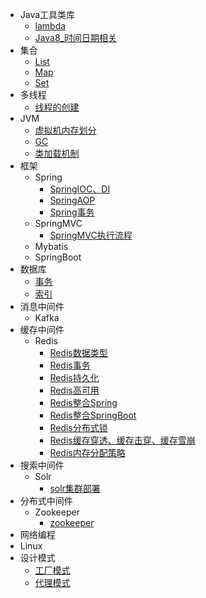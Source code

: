 
- Java工具类库
    - [lambda](Java工具类库/lambda.md)
    - [Java8_时间日期相关](Java工具类库/Java8_时间类.md)
- 集合
    - [List](集合/List.md)
    - [Map](集合/Map.md)
    - [Set](集合/Set.md)
- 多线程
    - [线程的创建](多线程/线程的创建.md)
- JVM
    - [虚拟机内存划分](JVM/1、Java内存区域.md)
    - [GC](JVM/2、GC.md)
    - [类加载机制](JVM/3、类加载机制.md)
- 框架
    - Spring
        - [SpringIOC、DI](Spring/Spring%20IOC、DI.md)
        - [SpringAOP](Spring/SpringAOP.md)
        - [Spring事务](Spring/Spring事务.md)
    - SpringMVC
        - [SpringMVC执行流程](SpringMVC/1、SpringMVC执行流程.md)
    - Mybatis
    - SpringBoot
- 数据库
    - [事务](数据库/数据库事务.md)
    - [索引](数据库/索引.md)
- 消息中间件
    - Kafka
- 缓存中间件
    - Redis
        - [Redis数据类型](缓存中间件/redis/1、redis-数据类型.md)
        - [Redis事务](缓存中间件/redis/2、redis-事务.md)
        - [Redis持久化](缓存中间件/redis/3、redis-持久化.md)
        - [Redis高可用](缓存中间件/redis/4、redis-高可用.md)
        - [Redis整合Spring](缓存中间件/redis/5、redis-Spring整合.md)
        - [Redis整合SpringBoot](缓存中间件/redis/6、redis-SpringBoot整合.md)
        - [Redis分布式锁](缓存中间件/redis/7、redis-分布式锁.md)
        - [Redis缓存穿透、缓存击穿、缓存雪崩](缓存中间件/redis/8、redis-缓存穿透、缓存击穿、缓存雪崩.md)
        - [Redis内存分配策略](缓存中间件/redis/9、redis-内存分配策略.md)
- 搜索中间件
    - Solr
        - [solr集群部署](搜索引擎/Solr/solr集群部署.md)
- 分布式中间件
    - Zookeeper
        - [zookeeper](分布式中间件/zookeeper.md)
- 网络编程
- Linux 
- 设计模式
    - [工厂模式](设计模式/工厂模式.md)
    - [代理模式](设计模式/代理模式.md)


